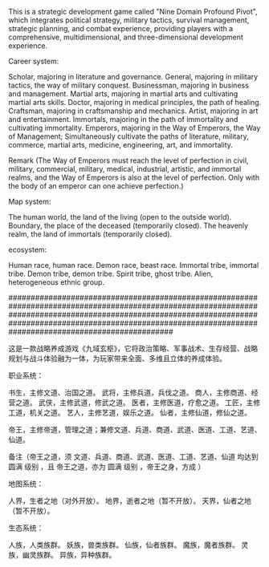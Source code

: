 This is a strategic development game called "Nine Domain Profound Pivot", which integrates political strategy, military tactics, survival management, strategic planning, and combat experience, providing players with a comprehensive, multidimensional, and three-dimensional development experience.

Career system:

Scholar, majoring in literature and governance.
General, majoring in military tactics, the way of military conquest.
Businessman, majoring in business and management.
Martial arts, majoring in martial arts and cultivating martial arts skills.
Doctor, majoring in medical principles, the path of healing.
Craftsman, majoring in craftsmanship and mechanics.
Artist, majoring in art and entertainment.
Immortals, majoring in the path of immortality and cultivating immortality.
Emperors, majoring in the Way of Emperors, the Way of Management; Simultaneously cultivate the paths of literature, military, commerce, martial arts, medicine, engineering, art, and immortality.

Remark (The Way of Emperors must reach the level of perfection in civil, military, commercial, military, medical, industrial, artistic, and immortal realms, and the Way of Emperors is also at the level of perfection. Only with the body of an emperor can one achieve perfection.)

Map system:

The human world, the land of the living (open to the outside world).
Boundary, the place of the deceased (temporarily closed).
The heavenly realm, the land of immortals (temporarily closed).

ecosystem:

Human race, human race.
Demon race, beast race.
Immortal tribe, immortal tribe.
Demon tribe, demon tribe.
Spirit tribe, ghost tribe.
Alien, heterogeneous ethnic group.


#####################################################################################################################################################################################################################################################################

这是一款战略养成游戏《九域玄枢》，它将政治策略、军事战术、生存经营、战略规划与战斗体验融为一体，为玩家带来全面、多维且立体的养成体验。

职业系统：

书生，主修文道、治国之道。
武将，主修兵道，兵伐之道。
商人，主修商道、经营之道。
武侠，主修武道，修武之道。
医者，主修医道，疗愈之道。
工匠，主修工道，机关之道。
艺人，主修艺道，娱乐之道。
仙者，主修仙道，修仙之道。

帝王，主修帝道，管理之道；兼修文道、兵道、商道、武道、医道、工道、艺道、仙道。

备注（帝王之道，须 文道、兵道、商道、武道、医道、工道、艺道、仙道 均达到 圆满 级别 ，且 帝王之道，亦为 圆满 级别 ，帝王之身，方成 ）



地图系统：

人界，生者之地（对外开放）。
地界，逝者之地（暂不开放）。
天界，仙者之地（暂不开放）。

生态系统：

人族，人类族群。
妖族，兽类族群。
仙族，仙者族群。
魔族，魔者族群。
灵族，幽灵族群。
异族，异种族群。


﻿

